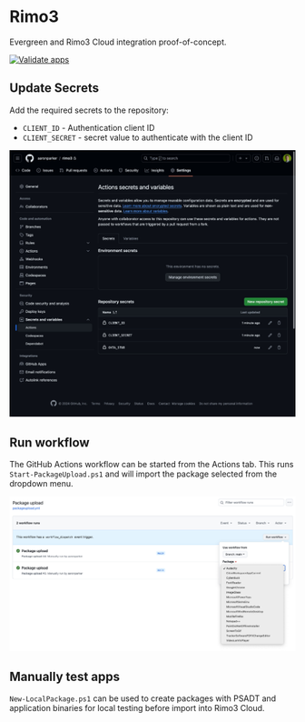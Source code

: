 # Rimo3

Evergreen and Rimo3 Cloud integration proof-of-concept.

[![Validate apps](https://github.com/aaronparker/rimo3/actions/workflows/tests.yml/badge.svg)](https://github.com/aaronparker/rimo3/actions/workflows/tests.yml)

## Update Secrets

Add the required secrets to the repository:

* `CLIENT_ID` - Authentication client ID
* `CLIENT_SECRET` - secret value to authenticate with the client ID

![.img/repo-secrets.jpeg](.img/repo-secrets.jpeg)

## Run workflow

The GitHub Actions workflow can be started from the Actions tab. This runs `Start-PackageUpload.ps1` and will import the package selected from the dropdown menu.

![.img/run-workflow.jpeg](.img/run-workflow.png)

## Manually test apps

`New-LocalPackage.ps1` can be used to create packages with PSADT and application binaries for local testing before import into Rimo3 Cloud.
